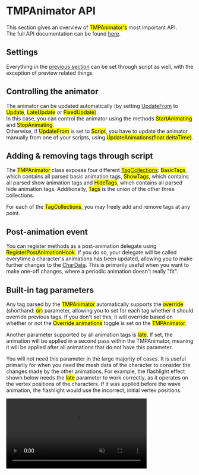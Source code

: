 <link rel="stylesheet" type="text/css" href="../styles.css">

# TMPAnimator API
This section gives an overview of <mark class="markstyle">TMPAnimator's</mark> most important API.  
The full API documentation can be found [here](../api/TMPEffects.Components.TMPAnimator.yml).

## Settings
Everything in the [previous section](tmpanimator_inspectoroverview.md) can be set through script as well, with the exception of preview related things.

## Controlling the animator
The animator can be updated automatically (by setting [UpdateFrom](../api/TMPEffects.Components.TMPAnimator.yml#TMPEffects_Components_TMPAnimator_UpdateFrom) to <mark class="markstyle">Update</mark>, <mark class="markstyle">LateUpdate</mark> or <mark class="markstyle">FixedUpdate</mark>).  
In this case, you can control the animator using the methods <mark class="markstyle">StartAnimating</mark> and <mark class="markstyle">StopAnimating</mark>.  
Otherwise, if <mark class="markstyle">UpdateFrom</mark> is set to <mark class="markstyle">Script</mark>, you have to update the animator manually from one of your scripts, using <mark class="markstyle">UpdateAnimations(float deltaTime)</mark>.

## Adding & removing tags through script
The <mark class="markstyle">TMPAnimator</mark> class exposes four different <mark class="markstyle">[TagCollections](tagcollections.md)</mark>: <mark class="markstyle">BasicTags</mark>, which contains all parsed basic animation tags, <mark class="markstyle">ShowTags</mark>, which contains all parsed show animation tags and <mark class="markstyle">HideTags</mark>, which contains all parsed hide animation tags. Additionally, <mark class="markstyle">Tags</mark> is the union of the other three collections.

For each of the <mark class="markstyle">TagCollections</mark>, you may freely add and remove tags at any point.

## Post-animation event
You can register methods as a post-animation delegate using <mark class="markstyle">RegisterPostAnimationHook</mark>. If you do so, your delegate will be called everytime a character's animations has been updated, allowing you to make further changes to the [CharData](chardata.md).
This is primarily useful when you want to make one-off changes, where a periodic animation doesn't really "fit".

## Built-in tag parameters
Any tag parsed by the <mark class="markstyle">TMPAnimator</mark> automatically supports the <mark class="markstyle">override</mark> (shorthand: <mark class="markstyle">or</mark>) parameter, allowing you to set for each tag whether it should override previous tags.
If you don't set this, it will override based on whether or not the <mark class="markstyle">Override animations</mark> toggle is set on the <mark class="markstyle">TMPAnimator</mark>.

Another parameter supported by all animation tags is <mark class="markstyle">late</mark>. 
If set, the animation will be applied in a second pass within the TMPAnimator, meaning it will be applied after all animations that do not have this parameter. 

You will not need this parameter in the large majority of cases. It is useful primarily for when you need the mesh data of the character to consider the changes made by the other animations.
For example, the flashlight effect shown below needs the <mark class="markstyle">late</mark> parameter to work correctly, as it operates on the vertex positions
of the characters. If it was applied before the wave animation, the flashlight would use the incorrect, initial vertex positions.

<video style="min-width: 300px; max-width: 2000px; width:75%; height:auto;" src="../videos/flashlightanimation.mp4" width="320" height="240" autoplay loop muted>
  Your browser does not support the video tag.
</video>